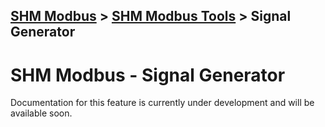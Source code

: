 [SHM Modbus](../../index.md) > [SHM Modbus Tools](../index.md) > Signal Generator
---

# SHM Modbus - Signal Generator

Documentation for this feature is currently under development and will be available soon.